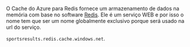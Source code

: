 O Cache do Azure para Redis fornece um armazenamento de dados na memória com base no software [Redis](https://redis.io/). Ele é um serviço WEB e por isso o nome tem que ser um nome globalmente exclusivo porque será usado na url do serviço.

`sportsresults.redis.cache.windows.net`.
